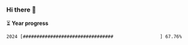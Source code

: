 ### Hi there :wave:

:hourglass_flowing_sand: **Year progress**

```txt
2024 [#################################                 ] 67.76%
```
